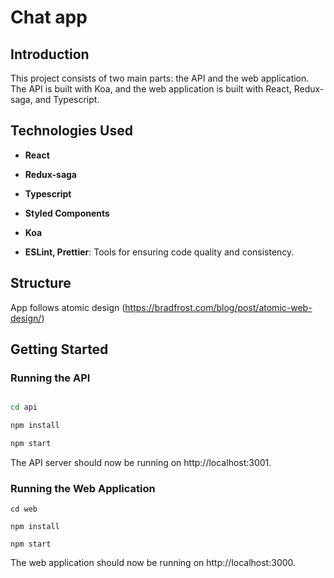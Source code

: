 
# Chat app

  

## Introduction

  

This project consists of two main parts: the API and the web application. The API is built with Koa, and the web application is built with React, Redux-saga, and Typescript. 

  

## Technologies Used


-  **React**

-  **Redux-saga**

-  **Typescript**

-  **Styled Components**

-  **Koa**

-  **ESLint, Prettier**: Tools for ensuring code quality and consistency.

## Structure

App follows atomic design (https://bradfrost.com/blog/post/atomic-web-design/)

## Getting Started

 
### Running the API


```bash

cd api

npm install

npm start
```

The API server should now be running on http://localhost:3001.

 
### Running the Web Application

```
cd web

npm install

npm start
```
The web application should now be running on http://localhost:3000.
